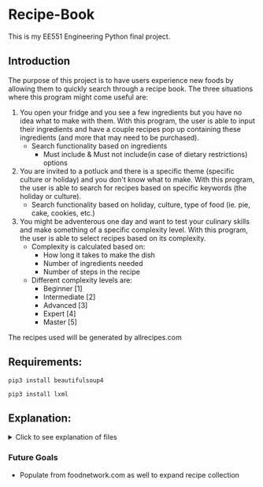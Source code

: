 # Recipe-Book #
This is my EE551 Engineering Python final project.

## Introduction ##
The purpose of this project is to have users experience new foods by allowing them to quickly search through a recipe book. The three situations where this program might come useful are: 

1. You open your fridge and you see a few ingredients but you have no idea what to make with them. With this program, the user is able to input their ingredients and have a couple recipes pop up containing these ingredients (and more that may need to be purchased).
    - Search functionality based on ingredients
      - Must include & Must not include(in case of dietary restrictions) options
2. You are invited to a potluck and there is a specific theme (specific culture or holiday) and you don't know what to make. With this program, the user is able to search for recipes based on specific keywords (the holiday or culture).
    - Search functionality based on holiday, culture, type of food (ie. pie, cake, cookies, etc.)
3. You might be adventerous one day and want to test your culinary skills and make something of a specific complexity level. With this program, the user is able to select recipes based on its complexity. 
    - Complexity is calculated based on: 
       - How long it takes to make the dish
       - Number of ingredients needed
       - Number of steps in the recipe
    - Different complexity levels are:
      - Beginner [1]
      - Intermediate [2]
      - Advanced [3]
      - Expert [4]
      - Master [5]

The recipes used will be generated by allrecipes.com

## Requirements: ##
`pip3 install beautifulsoup4`

`pip3 install lxml`

## Explanation: ## 
<details>
  <summary>Click to see explanation of files</summary>
  <h3>RecipeInit</h3>
  <p>This file contains all the different functionalites that this recipe book contains. </p>
  
  <h3>Recipe_Book</h3>
  <p>This file is the one you would use to interact with the recipe book. </p>

  <h3>Quick_Demo</h3>
  <p>This is a short snippet of the four menu items: </p>
  <ul>
    <ol>Search for recipes based on ingredients</ol>
    <ol>Search for recipes based on keywords(ie. Christmas, cake, Chinese)</ol>
    <ol>Search for recipes based on keywords and ingredients</ol>
    <ol>Search for recipes based on complexity</ol>
  </ul>
     
  <h3>ipynb versions</h3>
  <p>This folder contains all the .py files but as pre-run ipynb to display quick overview of what this program can do. </p>
</details>     

### Future Goals ###
* Populate from foodnetwork.com as well to expand recipe collection


